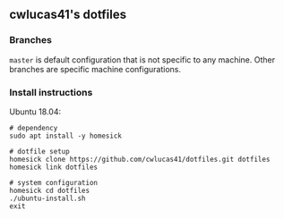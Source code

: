 ## cwlucas41's dotfiles
### Branches
`master` is default configuration that is not specific to any machine. Other branches are specific machine configurations.

### Install instructions
Ubuntu 18.04:
```
# dependency
sudo apt install -y homesick

# dotfile setup
homesick clone https://github.com/cwlucas41/dotfiles.git dotfiles
homesick link dotfiles

# system configuration
homesick cd dotfiles
./ubuntu-install.sh
exit
```